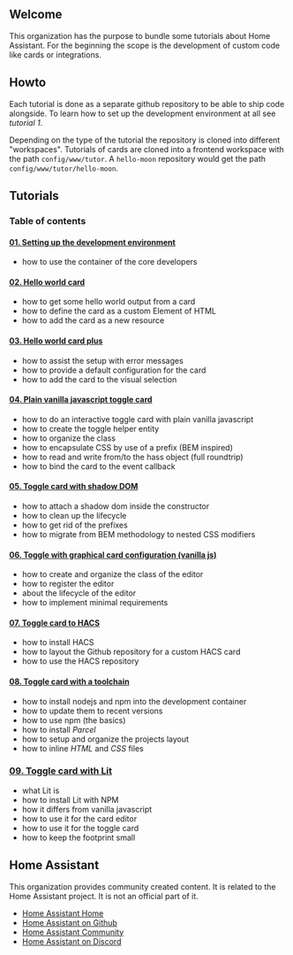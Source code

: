 ## Welcome

This organization has the purpose to bundle some tutorials about Home Assistant.
For the beginning the scope is the development of custom code like cards or
integrations.

## Howto

Each tutorial is done as a separate github repository to be able to ship code
alongside. To learn how to set up the development environment at all see
*tutorial 1*.

Depending on the type of the tutorial the repository is cloned into different
"workspaces". Tutorials of cards are cloned into a frontend workspace with the
path `config/www/tutor`. A `hello-moon` repository would get the path
`config/www/tutor/hello-moon`.

## Tutorials

### Table of contents

#### [01. Setting up the development environment](https://github.com/home-assistant-tutorials/01.development-environment)

* how to use the container of the core developers

#### [02. Hello world card](https://github.com/home-assistant-tutorials/02.hello-world-card)

* how to get some hello world output from a card
* how to define the card as a custom Element of HTML
* how to add the card as a new resource

#### [03. Hello world card plus](https://github.com/home-assistant-tutorials/03.hello-world-card-plus)

* how to assist the setup with error messages
* how to provide a default configuration for the card
* how to add the card to the visual selection

#### [04. Plain vanilla javascript toggle card](https://github.com/home-assistant-tutorials/04.toggle-card-vanilla-js)

* how to do an interactive toggle card with plain vanilla javascript
* how to create the toggle helper entity
* how to organize the class
* how to encapsulate CSS by use of a prefix (BEM inspired)
* how to read and write from/to the hass object (full roundtrip)
* how to bind the card to the event callback

#### [05. Toggle card with shadow DOM](https://github.com/home-assistant-tutorials/05.toggle-card-with-shadow-dom)

* how to attach a shadow dom inside the constructor
* how to clean up the lifecycle
* how to get rid of the prefixes
* how to migrate from BEM methodology to nested CSS modifiers

#### [06. Toggle with graphical card configuration (vanilla js)](https://github.com/home-assistant-tutorials/06.toggle-with-graphical-configuration)

* how to create and organize the class of the editor
* how to register the editor
* about the lifecycle of the editor
* how to implement minimal requirements

#### [07. Toggle card to HACS](https://github.com/home-assistant-tutorials/07.toggle-card-to-hacs)

* how to install HACS
* how to layout the Github repository for a custom HACS card
* how to use the HACS repository

#### [08. Toggle card with a toolchain](https://github.com/home-assistant-tutorials/08.toggle-card-with-toolchain)

* how to install nodejs and npm into the development container
* how to update them to recent versions
* how to use npm (the basics)
* how to install *Parcel*
* how to setup and organize the projects layout
* how to inline *HTML* and *CSS* files

### [09. Toggle card with Lit](https://github.com/home-assistant-tutorials/09.toggle-card-lit)

* what Lit is
* how to install Lit with NPM
* how it differs from vanilla javascript
* how to use it for the card editor
* how to use it for the toggle card
* how to keep the footprint small

## Home Assistant

This organization provides community created content. It is related to the Home
Assistant project. It is not an official part of it.

* [Home Assistant Home](https://www.home-assistant.io)
* [Home Assistant on Github](https://github.com/home-assistant)
* [Home Assistant Community](https://community.home-assistant.io)
* [Home Assistant on Discord](https://discord.com/channels/330944238910963714/332167321311510530)
